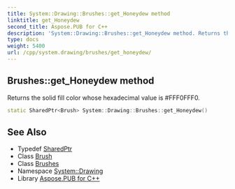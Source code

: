 ```yaml
---
title: System::Drawing::Brushes::get_Honeydew method
linktitle: get_Honeydew
second_title: Aspose.PUB for C++
description: 'System::Drawing::Brushes::get_Honeydew method. Returns the solid fill color whose hexadecimal value is #FFF0FFF0 in C++.'
type: docs
weight: 5400
url: /cpp/system.drawing/brushes/get_honeydew/
---
```

## Brushes::get_Honeydew method


Returns the solid fill color whose hexadecimal value is #FFF0FFF0.

```cpp
static SharedPtr<Brush> System::Drawing::Brushes::get_Honeydew()
```

## See Also

* Typedef [SharedPtr](../../../system/sharedptr/)
* Class [Brush](../../brush/)
* Class [Brushes](../)
* Namespace [System::Drawing](../../)
* Library [Aspose.PUB for C++](../../../)
